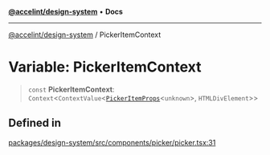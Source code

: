[**@accelint/design-system**](../README.md) • **Docs**

***

[@accelint/design-system](../README.md) / PickerItemContext

# Variable: PickerItemContext

> `const` **PickerItemContext**: `Context`\<`ContextValue`\<[`PickerItemProps`](../type-aliases/PickerItemProps.md)\<`unknown`\>, `HTMLDivElement`\>\>

## Defined in

[packages/design-system/src/components/picker/picker.tsx:31](https://github.com/gohypergiant/standard-toolkit/blob/258694cea8ed8bbd956b3cf5da47c2c9debcf127/packages/design-system/src/components/picker/picker.tsx#L31)
